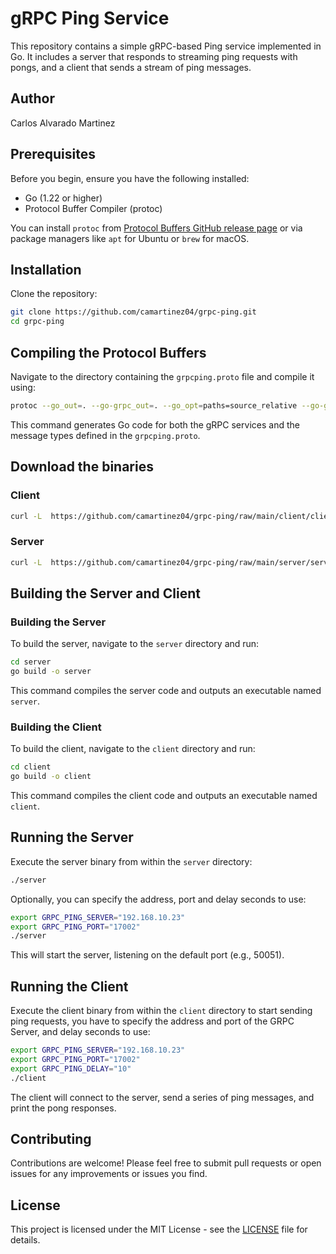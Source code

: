 # gRPC Ping Service

This repository contains a simple gRPC-based Ping service implemented in Go. It includes a server that responds to streaming ping requests with pongs, and a client that sends a stream of ping messages.

## Author

Carlos Alvarado Martinez

## Prerequisites

Before you begin, ensure you have the following installed:
- Go (1.22 or higher)
- Protocol Buffer Compiler (protoc)

You can install `protoc` from [Protocol Buffers GitHub release page](https://github.com/protocolbuffers/protobuf/releases) or via package managers like `apt` for Ubuntu or `brew` for macOS.

## Installation

Clone the repository:

```bash
git clone https://github.com/camartinez04/grpc-ping.git
cd grpc-ping
```

## Compiling the Protocol Buffers

Navigate to the directory containing the `grpcping.proto` file and compile it using:

```bash
protoc --go_out=. --go-grpc_out=. --go_opt=paths=source_relative --go-grpc_opt=paths=source_relative grpcping.proto
```

This command generates Go code for both the gRPC services and the message types defined in the `grpcping.proto`.

## Download the binaries

### Client
```bash
curl -L  https://github.com/camartinez04/grpc-ping/raw/main/client/client-binaries.tar.gz > client-binaries.tar.gz
```

### Server
```bash
curl -L  https://github.com/camartinez04/grpc-ping/raw/main/server/server-binaries.tar.gz > server-binaries.tar.gz
```

## Building the Server and Client

### Building the Server

To build the server, navigate to the `server` directory and run:

```bash
cd server
go build -o server
```

This command compiles the server code and outputs an executable named `server`.

### Building the Client

To build the client, navigate to the `client` directory and run:

```bash
cd client
go build -o client
```

This command compiles the client code and outputs an executable named `client`.

## Running the Server

Execute the server binary from within the `server` directory:

```bash
./server
```

Optionally, you can specify the address, port and delay seconds to use:

```bash
export GRPC_PING_SERVER="192.168.10.23"
export GRPC_PING_PORT="17002"
./server
```

This will start the server, listening on the default port (e.g., 50051).

## Running the Client

Execute the client binary from within the `client` directory to start sending ping requests, 
you have to specify the address and port of the GRPC Server, and delay seconds to use:

```bash
export GRPC_PING_SERVER="192.168.10.23"
export GRPC_PING_PORT="17002"
export GRPC_PING_DELAY="10"
./client
```

The client will connect to the server, send a series of ping messages, and print the pong responses.

## Contributing

Contributions are welcome! Please feel free to submit pull requests or open issues for any improvements or issues you find.

## License

This project is licensed under the MIT License - see the [LICENSE](LICENSE) file for details.